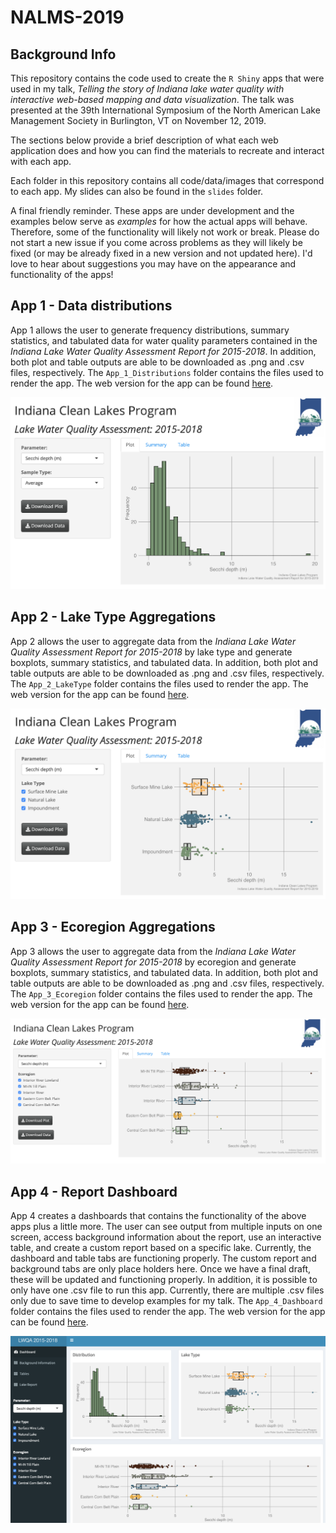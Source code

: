 # NALMS-2019 

## Background Info

This repository contains the code used to create the `R Shiny` apps that were used in my talk, *Telling the story of Indiana lake water quality with interactive web-based mapping and data visualization*.  The talk was presented at the 39th International Symposium of the North American Lake Management Society in Burlington, VT on November 12, 2019.  

The sections below provide a brief description of what each web application does and how you can find the materials to recreate and interact with each app.  

Each folder in this repository contains all code/data/images that correspond to each app. My slides can also be found in the `slides` folder. 

A final friendly reminder. These apps are under development and the examples below serve as *examples* for how the actual apps will behave.  Therefore, some of the functionality will likely not work or break.  Please do not start a new issue if you come across problems as they will likely be fixed (or may be already fixed in a new version and not updated here).  I'd love to hear about suggestions you may have on the appearance and functionality of the apps!

## App 1 - Data distributions 

App 1 allows the user to generate frequency distributions, summary statistics, and tabulated data for water quality parameters contained in the *Indiana Lake Water Quality Assessment Report for 2015-2018*.  In addition, both plot and table outputs are able to be downloaded as .png and .csv files, respectively.  The `App_1_Distributions` folder contains the files used to render the app.  The web version for the app can be found [here](https://corysauve.shinyapps.io/nalms_distributions/).  

![alt text](https://github.com/corysauve/NALMS-2019/blob/master/readme_pics/app1_dist.png)

## App 2 - Lake Type Aggregations 

App 2 allows the user to aggregate data from the *Indiana Lake Water Quality Assessment Report for 2015-2018* by lake type and generate boxplots, summary statistics, and tabulated data.  In addition, both plot and table outputs are able to be downloaded as .png and .csv files, respectively.  The `App_2_LakeType` folder contains the files used to render the app. The web version for the app can be found [here](https://corysauve.shinyapps.io/nalms_laketype/).  

![alt text](https://github.com/corysauve/NALMS-2019/blob/master/readme_pics/app2_laketype.png)

## App 3 - Ecoregion Aggregations 

App 3 allows the user to aggregate data from the *Indiana Lake Water Quality Assessment Report for 2015-2018* by ecoregion and generate boxplots, summary statistics, and tabulated data.  In addition, both plot and table outputs are able to be downloaded as .png and .csv files, respectively.  The `App_3_Ecoregion` folder contains the files used to render the app. The web version for the app can be found [here](https://corysauve.shinyapps.io/nalms_ecoregion/). 

![alt text](https://github.com/corysauve/NALMS-2019/blob/master/readme_pics/app3_ecoregion.png)

## App 4 - Report Dashboard 

App 4 creates a dashboards that contains the functionality of the above apps plus a little more.  The user can see output from multiple inputs on one screen, access background information about the report, use an interactive table, and create a custom report based on a specific lake.  Currently, the dashboard and table tabs are functioning properly.  The custom report and background tabs are only place holders here. Once we have a final draft, these will be updated and functioning properly. In addition, it is possible to only have one .csv file to run this app.  Currently, there are multiple .csv files only due to save time to develop examples for my talk.  The `App_4_Dashboard` folder contains the files used to render the app.  The web version for the app can be found [here](https://corysauve.shinyapps.io/nalms_dashboard/). 

![alt text](https://github.com/corysauve/NALMS-2019/blob/master/readme_pics/app4_dashboard.png)


